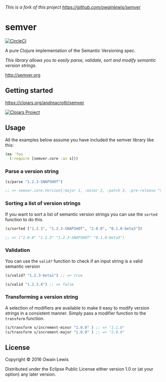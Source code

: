 *This is a fork of this project https://github.com/owainlewis/semver*

# semver

[![CircleCI](https://circleci.com/gh/AndreaCrotti/semver/tree/master.svg?style=svg)](https://circleci.com/gh/AndreaCrotti/semver/tree/master)

A pure Clojure implementation of the Semantic Versioning spec.

*This library allows you to easily parse, validate, sort and modify semantic version strings.*

http://semver.org

## Getting started

https://clojars.org/andreacrotti/semver

[![Clojars Project](https://img.shields.io/clojars/v/andreacrotti/semver.svg)](https://clojars.org/andreacrotti/semver)

## Usage

All the examples below assume you have included the semver library like this:

```clojure
(ns 'foo
  (:require [semver.core :as s]))
```

### Parse a version string

```clojure
(s/parse "1.2.3-SNAPSHOT")

;; => semver.core.Version{:major 1, :minor 2, :patch 3, :pre-release "SNAPSHOT", :metadata nil}
```

### Sorting a list of version strings

If you want to sort a list of semantic version strings you can use the `sorted` function to do this.

```clojure
(s/sorted ["1.2.3", "1.2.3-SNAPSHOT", "2.0.0", "0.1.0-beta3"])

;; => ("2.0.0" "1.2.3" "1.2.3-SNAPSHOT" "0.1.0-beta3")
```

### Validation

You can use the `valid?` function to check if an input string is a valid semantic version

```clojure
(s/valid? "1.2.3-beta1") ;; => true

(s/valid "1.2.3.4") ;; => false
```

### Transforming a version string

A selection of modifiers are available to make it easy to modify version strings in a consistent manner. Simply pass a modifier function to the `transform` function.

```clojure
(s/transform s/increment-minor "1.0.0" ) ;; => "1.1.0"
(s/transform s/increment-major "1.0.0" ) ;; => "2.0.0"
```

## License

Copyright © 2016 Owain Lewis

Distributed under the Eclipse Public License either version 1.0 or (at
your option) any later version.
